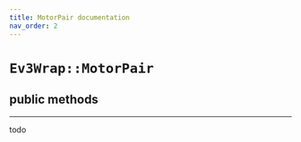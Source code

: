 ```yaml
---
title: MotorPair documentation
nav_order: 2
---
```


# `Ev3Wrap::MotorPair`
## public methods
---
todo